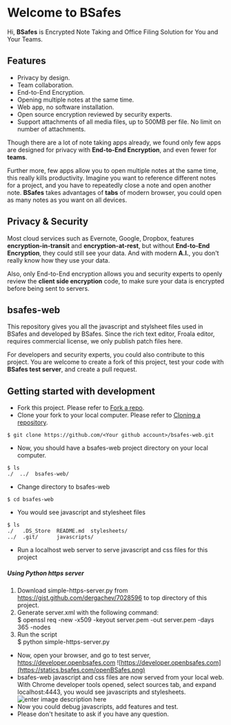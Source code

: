 # Welcome to BSafes
Hi, **BSafes** is Encrypted Note Taking and Office Filing Solution for You and Your Teams.
## Features
 - Privacy by design.
 - Team collaboration.
 - End-to-End Encryption.
 - Opening multiple notes at the same time.
 - Web app, no software installation.
 - Open source encryption reviewed by security experts.
 - Support attachments of all media files, up to 500MB per file. No limit on number of attachments.
 
Though there are a lot of note taking apps already, we found only few apps are designed for privacy with **End-to-End Encryption**, and even fewer for **teams**.

Further more, few apps allow you to open multiple notes at the same time, this really kills productivity. Imagine you want to reference different notes for a project, and you have to repeatedly close a note and open another note. **BSafes** takes advantages of **tabs** of modern browser, you could open as many notes as you want on all devices. 
## Privacy & Security
Most cloud services such as Evernote, Google, Dropbox, features **encryption-in-transit** and **encryption-at-rest**, but without **End-to-End Encryption**, they could still see your data. And with modern **A.I.**, you don't really know how they use your data.

Also, only End-to-End encryption allows you and security experts to openly review the **client side encryption** code, to make sure your data is encrypted before being sent to servers.

## bsafes-web
This repository gives you all the javascript and stylsheet files used in BSafes and developed by BSafes. Since the rich text editor, Froala editor, requires commercial license, we only publish patch files here. 

For developers and security experts, you could also contribute to this project. You are welcome to create a fork of this project, test your code with **BSafes test server**, and create a pull request. 
## Getting started with development
 - Fork this project.
Please refer to [Fork a repo](https://help.github.com/en/articles/fork-a-repo).
 - Clone your fork to your local computer.
 Please refer to [Cloning a repository](https://help.github.com/en/articles/cloning-a-repository).
 ~~~~
 $ git clone https://github.com/<Your github account>/bsafes-web.git
 ~~~~
 - Now, you should have a bsafes-web project directory on your local computer.
~~~~
$ ls
./  ../  bsafes-web/
~~~~
 - Change directory to bsafes-web
~~~~
$ cd bsafes-web
~~~~
 - You would see javascript and stylesheet files
~~~~
$ ls
./   .DS_Store  README.md  stylesheets/
../  .git/      javascripts/
~~~~
 - Run a localhost web server to serve javascript and css files for this project
 
 ##### Using Python https server
 1. Download simple-https-server.py from https://gist.github.com/dergachev/7028596 to top directory of this project.
 2. Generate server.xml with the following command:  
    $ openssl req -new -x509 -keyout server.pem -out server.pem -days 365 -nodes
 3. Run the script  
    $ python simple-https-server.py

 - Now, open your browser, and go to test server, https://developer.openbsafes.com
![https://developer.openbsafes.com](https://statics.bsafes.com/openBSafes.png)
 - bsafes-web javascript and css files are now served from your local web. With Chrome developer tools opened, select sources tab, and expand localhost:4443, you would see javascripts and stylesheets.
![enter image description here](https://statics.bsafes.com/localHttps.png)
 - Now you could debug javascripts, add features and test.
 - Please don't hesitate to ask if you have any question.
